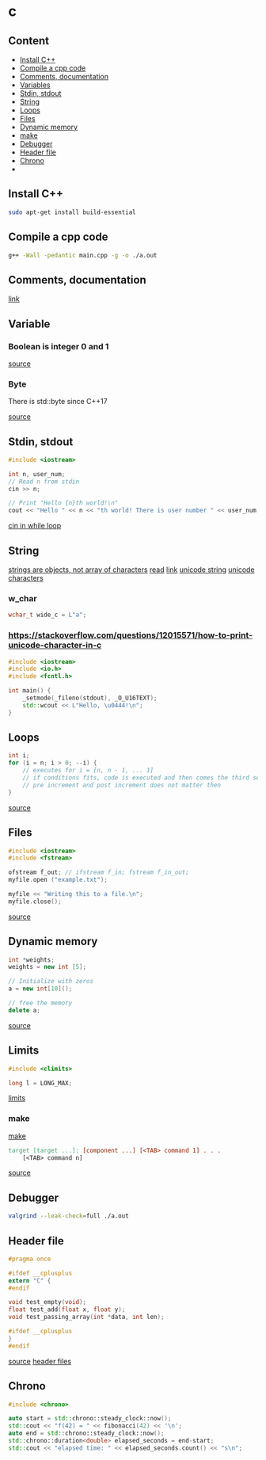 # c

## Content

- [Install C++](#install-c++)
- [Compile a cpp code](#compile-a-cpp-code)
- [Comments, documentation](#comments,-documentation)
- [Variables](#variables)
- [Stdin, stdout](#stdin,-stdout)
- [String](#String)
- [Loops](#Loops)
- [Files](#Files)
- [Dynamic memory](#dynamic-memory)
- [make](#make)
- [Debugger](#debugger)
- [Header file](#header-file)
- [Chrono](#chrono)
- [](#)

## Install C++

```sh
sudo apt-get install build-essential
```

## Compile a cpp code

```sh
g++ -Wall -pedantic main.cpp -g -o ./a.out
```

## Comments, documentation

[link](https://developer.lsst.io/cpp/api-docs.html)

## Variable

### Boolean is integer 0 and 1

[source](https://www.learncpp.com/cpp-tutorial/boolean-values/)

### Byte

There is std::byte since C++17

[source](https://en.wikipedia.org/wiki/C++17)


## Stdin, stdout

```cpp
#include <iostream>
```

```cpp
int n, user_num;
// Read n from stdin
cin >> n;

// Print "Hello {n}th world!\n"
cout << "Hello " << n << "th world! There is user number " << user_num << "." << endl;
```

[cin in while loop](https://stackoverflow.com/questions/19483126/whats-the-difference-between-whilecin-and-whilecin-num)

## String

[strings are objects, not array of characters](https://stackoverflow.com/questions/3454900/whats-the-difference-between-c-strings-and-c-strings)
[read](https://www.joelonsoftware.com/2003/10/08/the-absolute-minimum-every-software-developer-absolutely-positively-must-know-about-unicode-and-character-sets-no-excuses/)
[link](https://www.cprogramming.com/tutorial/unicode.html)
[unicode string](https://www.oreilly.com/library/view/c-cookbook/0596007612/ch13s02.html)
[unicode characters](https://en.wikipedia.org/wiki/List_of_Unicode_characters)

### w_char

```cpp
wchar_t wide_c = L"a";
```

### https://stackoverflow.com/questions/12015571/how-to-print-unicode-character-in-c

```cpp
#include <iostream>
#include <io.h>
#include <fcntl.h>

int main() {
    _setmode(_fileno(stdout), _O_U16TEXT);
    std::wcout << L"Hello, \u0444!\n";
}
```



## Loops

```cpp
int i;
for (i = n; i > 0; --i) {
    // executes for i = [n, n - 1, ... 1]
    // if conditions fits, code is executed and then comes the third section
    // pre increment and post increment does not matter then
}
```
[source](https://stackoverflow.com/questions/4706199/post-increment-and-pre-increment-within-a-for-loop-produce-same-output)

## Files

```cpp
#include <iostream>
#include <fstream>
```

```cpp
ofstream f_out; // ifstream f_in; fstream f_in_out;
myfile.open ("example.txt");

myfile << "Writing this to a file.\n";
myfile.close();

```

[source](http://www.cplusplus.com/doc/tutorial/files/)

## Dynamic memory

```cpp
int *weights;
weights = new int [5];

// Initialize with zeros
a = new int[10]();

// free the memory
delete a;
```

[source](http://www.cplusplus.com/doc/tutorial/dynamic/)

## Limits

```cpp
#include <climits>
```

```cpp
long l = LONG_MAX;
```

[limits](http://www.cplusplus.com/reference/climits/)

### make

[make](https://linux.101hacks.com/unix/make/)

```makefile
target [target ...]: [component ...] [<TAB> command 1] . . . 
    [<TAB> command n]
```
[source](https://www.computerhope.com/unix/umake.htm)

## Debugger

```sh
valgrind --leak-check=full ./a.out
```

## Header file

```h
#pragma once

#ifdef __cplusplus
extern "C" {
#endif

void test_empty(void);
float test_add(float x, float y);
void test_passing_array(int *data, int len);

#ifdef __cplusplus
}
#endif
```

[source](https://solarianprogrammer.com/2019/07/18/python-using-c-cpp-libraries-ctypes/)
[header files](https://www.learncpp.com/cpp-tutorial/header-files/)


## Chrono

```cpp
#include <chrono>
```

```cpp
auto start = std::chrono::steady_clock::now();
std::cout << "f(42) = " << fibonacci(42) << '\n';
auto end = std::chrono::steady_clock::now();
std::chrono::duration<double> elapsed_seconds = end-start;
std::cout << "elapsed time: " << elapsed_seconds.count() << "s\n";
```
